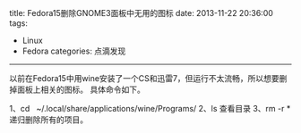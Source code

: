 title: Fedora15删除GNOME3面板中无用的图标
date: 2013-11-22 20:36:00
tags: 
- Linux
- Fedora
categories: 点滴发现
---
以前在Fedora15中用wine安装了一个CS和迅雷7，但运行不太流畅，所以想要删掉面板上相关的图标。
具体命令如下。

1、cd   ~/.local/share/applications/wine/Programs/
2、ls 查看目录
3、rm -r *递归删除所有的项目。